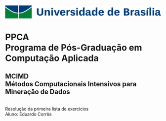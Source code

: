 ![Logo](img/unb_logo_cor.png)
# PPCA<br/>Programa de Pós-Graduação em Computação Aplicada

## MCIMD<br/>Métodos Computacionais Intensivos para Mineração de Dados
<br/>
Resolução da primeira lista de exercícios<br/>
Aluno: Eduardo Corrêa
